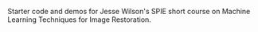 Starter code and demos for Jesse Wilson's SPIE short course on Machine Learning Techniques for Image Restoration.
